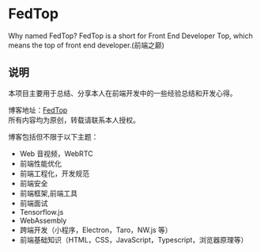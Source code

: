 # FedTop

Why named FedTop? FedTop is a short for Front End Developer Top, which means the top of front end developer.(前端之巅)

## 说明

本项目主要用于总结、分享本人在前端开发中的一些经验总结和开发心得。

博客地址：[FedTop](https://fedtop.com)  
所有内容均为原创，转载请联系本人授权。

博客包括但不限于以下主题：

- Web 音视频，WebRTC
- 前端性能优化
- 前端工程化，开发规范
- 前端安全
- 前端框架,前端工具
- 前端面试
- Tensorflow.js
- WebAssembly
- 跨端开发（小程序，Electron，Taro，NW.js 等）
- 前端基础知识（HTML，CSS，JavaScript，Typescript，浏览器原理等）
